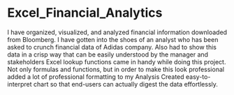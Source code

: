 # Excel_Financial_Analytics
I have organized, visualized, and analyzed financial information downloaded from Bloomberg.
I have gotten into the shoes of an analyst who has been asked to crunch financial data of Adidas company.
Also had to show this data in a crisp way that can be easily understood by the manager and stakeholders
Excel lookup functions came in handy while doing this project.
Not only formulas and functions, but in order to make this look professional added a lot of professional formatting to my Analysis
Created easy-to-interpret chart so that end-users can actually digest the data effortlessly.
